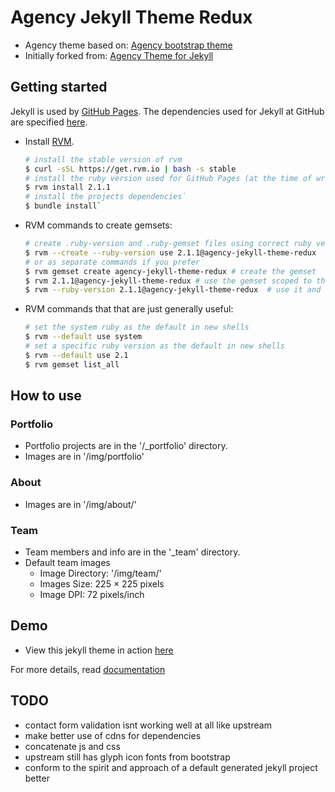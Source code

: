 Agency Jekyll Theme Redux
=========================

- Agency theme based on: [Agency bootstrap theme](http://startbootstrap.com/templates/agency/)
- Initially forked from: [Agency Theme for Jekyll](https://github.com/y7kim/agency-jekyll-theme)

## Getting started
Jekyll is used by [GitHub Pages](https://pages.github.com/). The dependencies used for Jekyll at GitHub are specified [here](https://pages.github.com/versions/).

- Install [RVM](https://rvm.io/rvm/install).

    ```bash
    # install the stable version of rvm
    $ curl -sSL https://get.rvm.io | bash -s stable
    # install the ruby version used for GitHub Pages (at the time of writing).
    $ rvm install 2.1.1
    # install the projects dependencies`
    $ bundle install`
    ```

- RVM commands to create gemsets:

    ```bash
    # create .ruby-version and .ruby-gemset files using correct ruby version when changing into the project directory
    $ rvm --create --ruby-version use 2.1.1@agency-jekyll-theme-redux
    # or as separate commands if you prefer
    $ rvm gemset create agency-jekyll-theme-redux # create the gemset
    $ rvm 2.1.1@agency-jekyll-theme-redux # use the gemset scoped to the given ruby version
    $ rvm --ruby-version 2.1.1@agency-jekyll-theme-redux  # use it and create the .ruby-version and .ruby-gemset files
    ```

- RVM commands that that are just generally useful:

    ```bash
    # set the system ruby as the default in new shells
    $ rvm --default use system
    # set a specific ruby version as the default in new shells
    $ rvm --default use 2.1
    $ rvm gemset list_all
    ```

## How to use

### Portfolio
- Portfolio projects are in the '/_portfolio' directory.
- Images are in '/img/portfolio'

### About
- Images are in '/img/about/'

### Team
- Team members and info are in the '_team' directory.
- Default team images
    - Image Directory: '/img/team/'
    - Images Size: 225 × 225 pixels
    - Image DPI: 72 pixels/inch

## Demo
- View this jekyll theme in action [here](http://rovrevik.github.io/agency-jekyll-theme-redux)

For more details, read [documentation](http://jekyllrb.com/)

## TODO
- contact form validation isnt working well at all like upstream
- make better use of cdns for dependencies
- concatenate js and css
- upstream still has glyph icon fonts from bootstrap
- conform to the spirit and approach of a default generated jekyll project better
